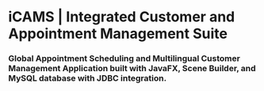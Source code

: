 # iCAMS | Integrated Customer and Appointment Management Suite
### Global Appointment Scheduling and Multilingual Customer Management Application built with JavaFX, Scene Builder, and MySQL database with JDBC integration. 
